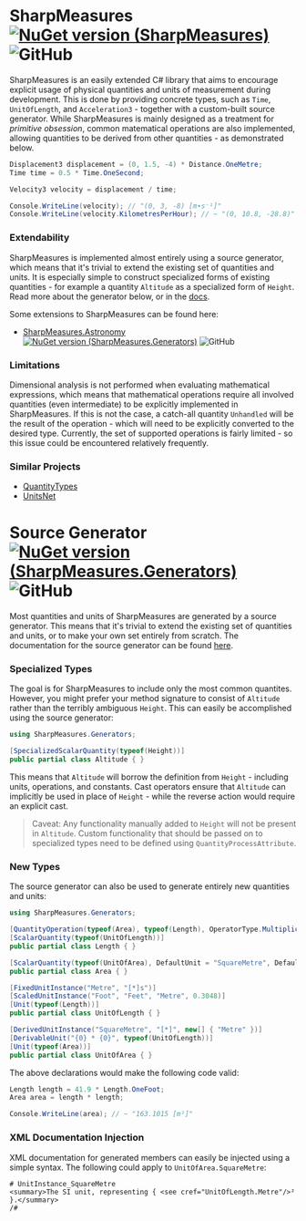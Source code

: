 # SharpMeasures [![NuGet version (SharpMeasures)](https://img.shields.io/nuget/v/SharpMeasures.svg?style=plastic)](https://www.nuget.org/packages/SharpMeasures/) ![GitHub](https://img.shields.io/github/license/ErikWe/sharp-measures?style=plastic)

SharpMeasures is an easily extended C# library that aims to encourage explicit usage of physical quantities and units of measurement during development. This is done by providing concrete types, such as `Time`, `UnitOfLength`, and `Acceleration3` - together with a custom-built source generator. While SharpMeasures is mainly designed as a treatment for *primitive obsession*, common matematical operations are also implemented, allowing quantities to be derived from other quantities - as demonstrated below.

```csharp
Displacement3 displacement = (0, 1.5, -4) * Distance.OneMetre;
Time time = 0.5 * Time.OneSecond;

Velocity3 velocity = displacement / time;

Console.WriteLine(velocity); // "(0, 3, -8) [m∙s⁻¹]"
Console.WriteLine(velocity.KilometresPerHour); // ~ "(0, 10.8, -28.8)"
```

### Extendability

SharpMeasures is implemented almost entirely using a source generator, which means that it's trivial to extend the existing set of quantities and units. It is especially simple to construct specialized forms of existing quantities - for example a quantity `Altitude` as a specialized form of `Height`. Read more about the generator below, or in the [docs](SharpMeasures.Generators/Documentation/README.md).

Some extensions to SharpMeasures can be found here:

- [SharpMeasures.Astronomy](https://www.nuget.org/packages/SharpMeasures.Astronomy/) [![NuGet version (SharpMeasures.Generators)](https://img.shields.io/nuget/v/SharpMeasures.Astronomy.svg?style=plastic)](https://www.nuget.org/packages/SharpMeasures.Astronomy/) ![GitHub](https://img.shields.io/github/license/ErikWe/sharp-measures?style=plastic)

### Limitations

Dimensional analysis is not performed when evaluating mathematical expressions, which means that mathematical operations require all involved quantities (even intermediate) to be explicitly implemented in SharpMeasures. If this is not the case, a catch-all quantity `Unhandled` will be the result of the operation - which will need to be explicitly converted to the desired type. Currently, the set of supported operations is fairly limited - so this issue could be encountered relatively frequently.

### Similar Projects

   - [QuantityTypes](https://github.com/QuantityTypes/QuantityTypes)
   - [UnitsNet](https://github.com/angularsen/UnitsNet)

# Source Generator [![NuGet version (SharpMeasures.Generators)](https://img.shields.io/nuget/v/SharpMeasures.Generators.svg?style=plastic)](https://www.nuget.org/packages/SharpMeasures.Generators/) ![GitHub](https://img.shields.io/github/license/ErikWe/sharp-measures?style=plastic)

Most quantities and units of SharpMeasures are generated by a source generator. This means that it's trivial to extend the existing set of quantities and units, or to make your own set entirely from scratch. The documentation for the source generator can be found [here](SharpMeasures.Generators/Documentation/README.md).

### Specialized Types

The goal is for SharpMeasures to include only the most common quantites. However, you might prefer your method signature to consist of `Altitude` rather than the terribly ambiguous `Height`. This can easily be accomplished using the source generator:

```csharp
using SharpMeasures.Generators;

[SpecializedScalarQuantity(typeof(Height))]
public partial class Altitude { }
```

This means that `Altitude` will borrow the definition from `Height` - including units, operations, and constants. Cast operators ensure that `Altitude` can implicitly be used in place of `Height` - while the reverse action would require an explicit cast.

> Caveat: Any functionality manually added to `Height` will not be present in `Altitude`. Custom functionality that should be passed on to specialized types need to be defined using `QuantityProcessAttribute`.

### New Types

The source generator can also be used to generate entirely new quantities and units:

```csharp
using SharpMeasures.Generators;

[QuantityOperation(typeof(Area), typeof(Length), OperatorType.Multiplication)]
[ScalarQuantity(typeof(UnitOfLength))]
public partial class Length { }

[ScalarQuantity(typeof(UnitOfArea), DefaultUnit = "SquareMetre", DefaultSymbol = "m²")]
public partial class Area { }

[FixedUnitInstance("Metre", "[*]s")]
[ScaledUnitInstance("Foot", "Feet", "Metre", 0.3048)]
[Unit(typeof(Length))]
public partial class UnitOfLength { }

[DerivedUnitInstance("SquareMetre", "[*]", new[] { "Metre" })]
[DerivableUnit("{0} * {0}", typeof(UnitOfLength))]
[Unit(typeof(Area))]
public partial class UnitOfArea { }
```

The above declarations would make the following code valid:

```csharp
Length length = 41.9 * Length.OneFoot;
Area area = length * length;

Console.WriteLine(area); // ~ "163.1015 [m²]"
```

### XML Documentation Injection

XML documentation for generated members can easily be injected using a simple syntax. The following could apply to `UnitOfArea.SquareMetre`:

```
# UnitInstance_SquareMetre
<summary>The SI unit, representing { <see cref="UnitOfLength.Metre"/>² }.</summary>
/#
```
